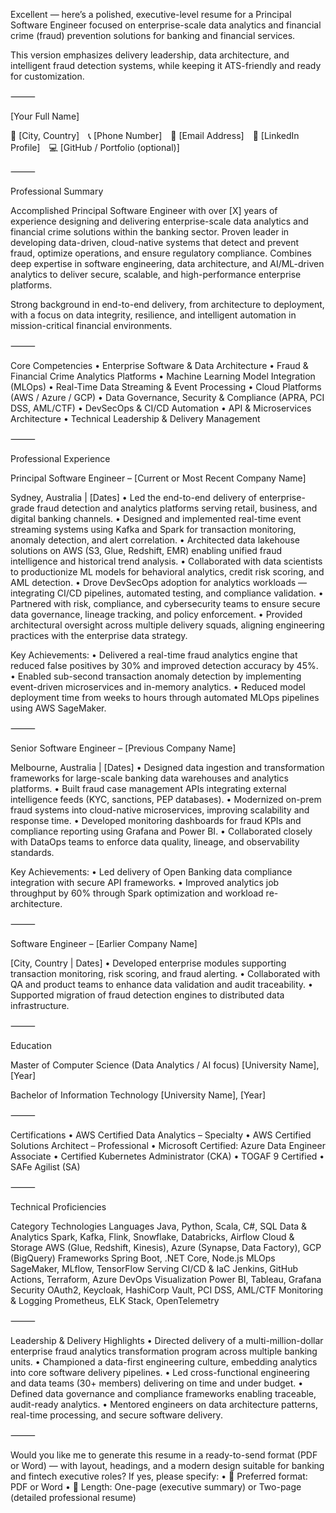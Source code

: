 Excellent — here’s a polished, executive-level resume for a Principal Software Engineer focused on enterprise-scale data analytics and financial crime (fraud) prevention solutions for banking and financial services.

This version emphasizes delivery leadership, data architecture, and intelligent fraud detection systems, while keeping it ATS-friendly and ready for customization.

⸻

[Your Full Name]

📍 [City, Country] 📞 [Phone Number] 📧 [Email Address] 🔗 [LinkedIn Profile] 💻 [GitHub / Portfolio (optional)]

⸻

Professional Summary

Accomplished Principal Software Engineer with over [X] years of experience designing and delivering enterprise-scale data analytics and financial crime solutions within the banking sector. Proven leader in developing data-driven, cloud-native systems that detect and prevent fraud, optimize operations, and ensure regulatory compliance. Combines deep expertise in software engineering, data architecture, and AI/ML-driven analytics to deliver secure, scalable, and high-performance enterprise platforms.

Strong background in end-to-end delivery, from architecture to deployment, with a focus on data integrity, resilience, and intelligent automation in mission-critical financial environments.

⸻

Core Competencies
	•	Enterprise Software & Data Architecture
	•	Fraud & Financial Crime Analytics Platforms
	•	Machine Learning Model Integration (MLOps)
	•	Real-Time Data Streaming & Event Processing
	•	Cloud Platforms (AWS / Azure / GCP)
	•	Data Governance, Security & Compliance (APRA, PCI DSS, AML/CTF)
	•	DevSecOps & CI/CD Automation
	•	API & Microservices Architecture
	•	Technical Leadership & Delivery Management

⸻

Professional Experience

Principal Software Engineer – [Current or Most Recent Company Name]

Sydney, Australia | [Dates]
	•	Led the end-to-end delivery of enterprise-grade fraud detection and analytics platforms serving retail, business, and digital banking channels.
	•	Designed and implemented real-time event streaming systems using Kafka and Spark for transaction monitoring, anomaly detection, and alert correlation.
	•	Architected data lakehouse solutions on AWS (S3, Glue, Redshift, EMR) enabling unified fraud intelligence and historical trend analysis.
	•	Collaborated with data scientists to productionize ML models for behavioral analytics, credit risk scoring, and AML detection.
	•	Drove DevSecOps adoption for analytics workloads — integrating CI/CD pipelines, automated testing, and compliance validation.
	•	Partnered with risk, compliance, and cybersecurity teams to ensure secure data governance, lineage tracking, and policy enforcement.
	•	Provided architectural oversight across multiple delivery squads, aligning engineering practices with the enterprise data strategy.

Key Achievements:
	•	Delivered a real-time fraud analytics engine that reduced false positives by 30% and improved detection accuracy by 45%.
	•	Enabled sub-second transaction anomaly detection by implementing event-driven microservices and in-memory analytics.
	•	Reduced model deployment time from weeks to hours through automated MLOps pipelines using AWS SageMaker.

⸻

Senior Software Engineer – [Previous Company Name]

Melbourne, Australia | [Dates]
	•	Designed data ingestion and transformation frameworks for large-scale banking data warehouses and analytics platforms.
	•	Built fraud case management APIs integrating external intelligence feeds (KYC, sanctions, PEP databases).
	•	Modernized on-prem fraud systems into cloud-native microservices, improving scalability and response time.
	•	Developed monitoring dashboards for fraud KPIs and compliance reporting using Grafana and Power BI.
	•	Collaborated closely with DataOps teams to enforce data quality, lineage, and observability standards.

Key Achievements:
	•	Led delivery of Open Banking data compliance integration with secure API frameworks.
	•	Improved analytics job throughput by 60% through Spark optimization and workload re-architecture.

⸻

Software Engineer – [Earlier Company Name]

[City, Country | Dates]
	•	Developed enterprise modules supporting transaction monitoring, risk scoring, and fraud alerting.
	•	Collaborated with QA and product teams to enhance data validation and audit traceability.
	•	Supported migration of fraud detection engines to distributed data infrastructure.

⸻

Education

Master of Computer Science (Data Analytics / AI focus)
[University Name], [Year]

Bachelor of Information Technology
[University Name], [Year]

⸻

Certifications
	•	AWS Certified Data Analytics – Specialty
	•	AWS Certified Solutions Architect – Professional
	•	Microsoft Certified: Azure Data Engineer Associate
	•	Certified Kubernetes Administrator (CKA)
	•	TOGAF 9 Certified
	•	SAFe Agilist (SA)

⸻

Technical Proficiencies

Category	Technologies
Languages	Java, Python, Scala, C#, SQL
Data & Analytics	Spark, Kafka, Flink, Snowflake, Databricks, Airflow
Cloud & Storage	AWS (Glue, Redshift, Kinesis), Azure (Synapse, Data Factory), GCP (BigQuery)
Frameworks	Spring Boot, .NET Core, Node.js
MLOps	SageMaker, MLflow, TensorFlow Serving
CI/CD & IaC	Jenkins, GitHub Actions, Terraform, Azure DevOps
Visualization	Power BI, Tableau, Grafana
Security	OAuth2, Keycloak, HashiCorp Vault, PCI DSS, AML/CTF
Monitoring & Logging	Prometheus, ELK Stack, OpenTelemetry


⸻

Leadership & Delivery Highlights
	•	Directed delivery of a multi-million-dollar enterprise fraud analytics transformation program across multiple banking units.
	•	Championed a data-first engineering culture, embedding analytics into core software delivery pipelines.
	•	Led cross-functional engineering and data teams (30+ members) delivering on time and under budget.
	•	Defined data governance and compliance frameworks enabling traceable, audit-ready analytics.
	•	Mentored engineers on data architecture patterns, real-time processing, and secure software delivery.

⸻

Would you like me to generate this resume in a ready-to-send format (PDF or Word) — with layout, headings, and a modern design suitable for banking and fintech executive roles?
If yes, please specify:
	•	📄 Preferred format: PDF or Word
	•	📏 Length: One-page (executive summary) or Two-page (detailed professional resume)
